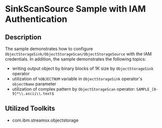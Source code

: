 # SinkScanSource Sample with IAM Authentication

## Description
The sample demonstrates how to configure 
`ObjectStorageSink/ObjectStorageScan/ObjectStorageSource` with the IAM credentials.
In addition, the sample demonstrates the following topics:
   - writing output object by binary blocks of 1K size by `ObjectStorageSink` operator
   - utilization of `%OBJECTNUM` variable in `ObjectStorageSink` operator's `objectName` parameter
   - utilization of complex pattern by `ObjectStorageScan` operator: `SAMPLE_[0-9]*\\.ascii\\.text$`
   
## Utilized Toolkits
 - com.ibm.streamsx.objectstorage